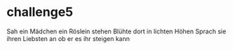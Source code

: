 # challenge5
Sah ein Mädchen ein Röslein stehen
Blühte dort in lichten Höhen
Sprach sie ihren Liebsten an
ob er es ihr steigen kann
